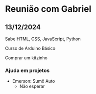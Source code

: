 # Reunião com Gabriel

## 13/12/2024

Sabe HTML, CSS, JavaScript, Python

Curso de Arduino Básico

Comprar um kitzinho

### Ajuda em projetos

- Emerson: Sumô Auto
  - Não esperar

